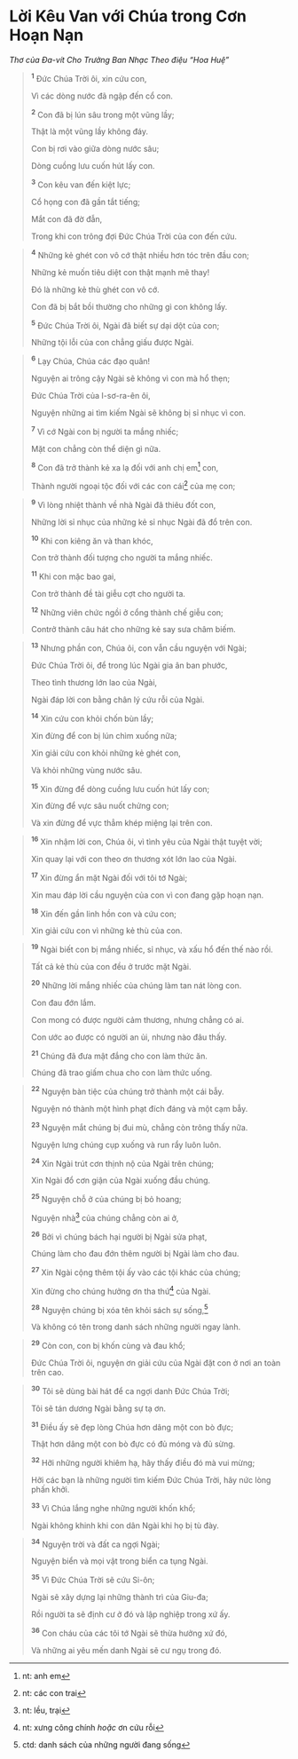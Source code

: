 # Lời Kêu Van với Chúa trong Cơn Hoạn Nạn
*Thơ của Ða-vít Cho Trưởng Ban Nhạc Theo điệu “Hoa Huệ”*

> <sup><b>1</b></sup> Ðức Chúa Trời ôi, xin cứu con,
> 
> Vì các dòng nước đã ngập đến cổ con.
> 
> <sup><b>2</b></sup> Con đã bị lún sâu trong một vũng lầy;
> 
> Thật là một vũng lầy không đáy.
> 
> Con bị rơi vào giữa dòng nước sâu;
> 
> Dòng cuồng lưu cuốn hút lấy con.
> 
> <sup><b>3</b></sup> Con kêu van đến kiệt lực;
> 
> Cổ họng con đã gần tắt tiếng;
> 
> Mắt con đã đờ đẫn,
> 
> Trong khi con trông đợi Ðức Chúa Trời của con đến cứu.
>


> <sup><b>4</b></sup> Những kẻ ghét con vô cớ thật nhiều hơn tóc trên đầu con;
> 
> Những kẻ muốn tiêu diệt con thật mạnh mẽ thay!
> 
> Ðó là những kẻ thù ghét con vô cớ.
> 
> Con đã bị bắt bồi thường cho những gì con không lấy.
> 
> <sup><b>5</b></sup> Ðức Chúa Trời ôi, Ngài đã biết sự dại dột của con;
> 
> Những tội lỗi của con chẳng giấu được Ngài.
>


> <sup><b>6</b></sup> Lạy Chúa, Chúa các đạo quân!
> 
> Nguyện ai trông cậy Ngài sẽ không vì con mà hổ thẹn;
> 
> Ðức Chúa Trời của I-sơ-ra-ên ôi,
> 
> Nguyện những ai tìm kiếm Ngài sẽ không bị sỉ nhục vì con.
> 
> <sup><b>7</b></sup> Vì cớ Ngài con bị người ta mắng nhiếc;
> 
> Mặt con chẳng còn thể diện gì nữa.
> 
> <sup><b>8</b></sup> Con đã trở thành kẻ xa lạ đối với anh chị em[^1] con,
> 
> Thành người ngoại tộc đối với các con cái[^2] của mẹ con;
>


> <sup><b>9</b></sup> Vì lòng nhiệt thành về nhà Ngài đã thiêu đốt con,
> 
> Những lời sỉ nhục của những kẻ sỉ nhục Ngài đã đổ trên con.
> 
> <sup><b>10</b></sup> Khi con kiêng ăn và than khóc,
> 
> Con trở thành đối tượng cho người ta mắng nhiếc.
> 
> <sup><b>11</b></sup> Khi con mặc bao gai,
> 
> Con trở thành đề tài giễu cợt cho người ta.
> 
> <sup><b>12</b></sup> Những viên chức ngồi ở cổng thành chế giễu con;
> 
> Contrở thành câu hát cho những kẻ say sưa châm biếm.
>


> <sup><b>13</b></sup> Nhưng phần con, Chúa ôi, con vẫn cầu nguyện với Ngài;
> 
> Ðức Chúa Trời ôi, để trong lúc Ngài gia ân ban phước,
> 
> Theo tình thương lớn lao của Ngài,
> 
> Ngài đáp lời con bằng chân lý cứu rỗi của Ngài.
> 
> <sup><b>14</b></sup> Xin cứu con khỏi chốn bùn lầy;
> 
> Xin đừng để con bị lún chìm xuống nữa;
> 
> Xin giải cứu con khỏi những kẻ ghét con,
> 
> Và khỏi những vùng nước sâu.
> 
> <sup><b>15</b></sup> Xin đừng để dòng cuồng lưu cuốn hút lấy con;
> 
> Xin đừng để vực sâu nuốt chửng con;
> 
> Và xin đừng để vực thẳm khép miệng lại trên con.
>


> <sup><b>16</b></sup> Xin nhậm lời con, Chúa ôi, vì tình yêu của Ngài thật tuyệt vời;
> 
> Xin quay lại với con theo ơn thương xót lớn lao của Ngài.
> 
> <sup><b>17</b></sup> Xin đừng ẩn mặt Ngài đối với tôi tớ Ngài;
> 
> Xin mau đáp lời cầu nguyện của con vì con đang gặp hoạn nạn.
> 
> <sup><b>18</b></sup> Xin đến gần linh hồn con và cứu con;
> 
> Xin giải cứu con vì những kẻ thù của con.
>


> <sup><b>19</b></sup> Ngài biết con bị mắng nhiếc, sỉ nhục, và xấu hổ đến thế nào rồi.
> 
> Tất cả kẻ thù của con đều ở trước mặt Ngài.
> 
> <sup><b>20</b></sup> Những lời mắng nhiếc của chúng làm tan nát lòng con.
> 
> Con đau đớn lắm.
> 
> Con mong có được người cảm thương, nhưng chẳng có ai.
> 
> Con ước ao được có người an ủi, nhưng nào đâu thấy.
> 
> <sup><b>21</b></sup> Chúng đã đưa mật đắng cho con làm thức ăn.
> 
> Chúng đã trao giấm chua cho con làm thức uống.
>


> <sup><b>22</b></sup> Nguyện bàn tiệc của chúng trở thành một cái bẫy.
> 
> Nguyện nó thành một hình phạt đích đáng và một cạm bẫy.
> 
> <sup><b>23</b></sup> Nguyện mắt chúng bị đui mù, chẳng còn trông thấy nữa.
> 
> Nguyện lưng chúng cụp xuống và run rẩy luôn luôn.
> 
> <sup><b>24</b></sup> Xin Ngài trút cơn thịnh nộ của Ngài trên chúng;
> 
> Xin Ngài đổ cơn giận của Ngài xuống đầu chúng.
> 
> <sup><b>25</b></sup> Nguyện chỗ ở của chúng bị bỏ hoang;
> 
> Nguyện nhà[^3] của chúng chẳng còn ai ở,
> 
> <sup><b>26</b></sup> Bởi vì chúng bách hại người bị Ngài sửa phạt,
> 
> Chúng làm cho đau đớn thêm người bị Ngài làm cho đau.
> 
> <sup><b>27</b></sup> Xin Ngài cộng thêm tội ấy vào các tội khác của chúng;
> 
> Xin đừng cho chúng hưởng ơn tha thứ[^4] của Ngài.
> 
> <sup><b>28</b></sup> Nguyện chúng bị xóa tên khỏi sách sự sống,[^5]
> 
> Và không có tên trong danh sách những người ngay lành.
>


> <sup><b>29</b></sup> Còn con, con bị khốn cùng và đau khổ;
> 
> Ðức Chúa Trời ôi, nguyện ơn giải cứu của Ngài đặt con ở nơi an toàn trên cao.
>


> <sup><b>30</b></sup> Tôi sẽ dùng bài hát để ca ngợi danh Ðức Chúa Trời;
> 
> Tôi sẽ tán dương Ngài bằng sự tạ ơn.
> 
> <sup><b>31</b></sup> Ðiều ấy sẽ đẹp lòng Chúa hơn dâng một con bò đực;
> 
> Thật hơn dâng một con bò đực có đủ móng và đủ sừng.
> 
> <sup><b>32</b></sup> Hỡi những người khiêm hạ, hãy thấy điều đó mà vui mừng;
> 
> Hỡi các bạn là những người tìm kiếm Ðức Chúa Trời, hãy nức lòng phấn khởi.
> 
> <sup><b>33</b></sup> Vì Chúa lắng nghe những người khốn khổ;
> 
> Ngài không khinh khi con dân Ngài khi họ bị tù đày.
>


> <sup><b>34</b></sup> Nguyện trời và đất ca ngợi Ngài;
> 
> Nguyện biển và mọi vật trong biển ca tụng Ngài.
> 
> <sup><b>35</b></sup> Vì Ðức Chúa Trời sẽ cứu Si-ôn;
> 
> Ngài sẽ xây dựng lại những thành trì của Giu-đa;
> 
> Rồi người ta sẽ định cư ở đó và lập nghiệp trong xứ ấy.
> 
> <sup><b>36</b></sup> Con cháu của các tôi tớ Ngài sẽ thừa hưởng xứ đó,
> 
> Và những ai yêu mến danh Ngài sẽ cư ngụ trong đó.
>

[^1]: nt: anh em
[^2]: nt: các con trai
[^3]: nt: lều, trại
[^4]: nt: xưng công chính *hoặc* ơn cứu rỗi
[^5]: ctd: danh sách của những người đang sống